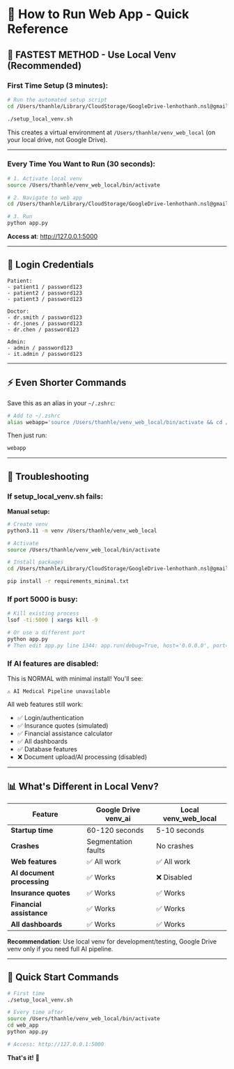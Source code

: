 # 🚀 How to Run Web App - Quick Reference

## 🎯 **FASTEST METHOD** - Use Local Venv (Recommended)

### First Time Setup (3 minutes):

```bash
# Run the automated setup script
cd /Users/thanhle/Library/CloudStorage/GoogleDrive-lenhothanh.nsl@gmail.com/.shortcut-targets-by-id/1Je2GU6cAmriwQ_9lhORCt8JeHBjH-2Yq/ELEC5620/Code/5620medai

./setup_local_venv.sh
```

This creates a virtual environment at `/Users/thanhle/venv_web_local` (on your local drive, not Google Drive).

---

### Every Time You Want to Run (30 seconds):

```bash
# 1. Activate local venv
source /Users/thanhle/venv_web_local/bin/activate

# 2. Navigate to web app
cd /Users/thanhle/Library/CloudStorage/GoogleDrive-lenhothanh.nsl@gmail.com/.shortcut-targets-by-id/1Je2GU6cAmriwQ_9lhORCt8JeHBjH-2Yq/ELEC5620/Code/5620medai/web_app

# 3. Run
python app.py
```

**Access at**: http://127.0.0.1:5000

---

## 🔑 Login Credentials

```
Patient:
- patient1 / password123
- patient2 / password123
- patient3 / password123

Doctor:
- dr.smith / password123
- dr.jones / password123
- dr.chen / password123

Admin:
- admin / password123
- it.admin / password123
```

---

## ⚡ Even Shorter Commands

Save this as an alias in your `~/.zshrc`:

```bash
# Add to ~/.zshrc
alias webapp='source /Users/thanhle/venv_web_local/bin/activate && cd /Users/thanhle/Library/CloudStorage/GoogleDrive-lenhothanh.nsl@gmail.com/.shortcut-targets-by-id/1Je2GU6cAmriwQ_9lhORCt8JeHBjH-2Yq/ELEC5620/Code/5620medai/web_app && python app.py'
```

Then just run:
```bash
webapp
```

---

## 🐛 Troubleshooting

### If setup_local_venv.sh fails:

**Manual setup:**
```bash
# Create venv
python3.11 -m venv /Users/thanhle/venv_web_local

# Activate
source /Users/thanhle/venv_web_local/bin/activate

# Install packages
cd /Users/thanhle/Library/CloudStorage/GoogleDrive-lenhothanh.nsl@gmail.com/.shortcut-targets-by-id/1Je2GU6cAmriwQ_9lhORCt8JeHBjH-2Yq/ELEC5620/Code/5620medai/web_app

pip install -r requirements_minimal.txt
```

### If port 5000 is busy:

```bash
# Kill existing process
lsof -ti:5000 | xargs kill -9

# Or use a different port
python app.py
# Then edit app.py line 1344: app.run(debug=True, host='0.0.0.0', port=5050)
```

### If AI features are disabled:

This is NORMAL with minimal install! You'll see:
```
⚠ AI Medical Pipeline unavailable
```

All web features still work:
- ✅ Login/authentication
- ✅ Insurance quotes (simulated)
- ✅ Financial assistance calculator
- ✅ All dashboards
- ✅ Database features
- ❌ Document upload/AI processing (disabled)

---

## 📊 What's Different in Local Venv?

| Feature | Google Drive venv_ai | Local venv_web_local |
|---------|---------------------|----------------------|
| **Startup time** | 60-120 seconds | 5-10 seconds |
| **Crashes** | Segmentation faults | No crashes |
| **Web features** | ✅ All work | ✅ All work |
| **AI document processing** | ✅ Works | ❌ Disabled |
| **Insurance quotes** | ✅ Works | ✅ Works |
| **Financial assistance** | ✅ Works | ✅ Works |
| **All dashboards** | ✅ Works | ✅ Works |

**Recommendation**: Use local venv for development/testing, Google Drive venv only if you need full AI pipeline.

---

## 🎯 Quick Start Commands

```bash
# First time
./setup_local_venv.sh

# Every time after
source /Users/thanhle/venv_web_local/bin/activate
cd web_app
python app.py

# Access: http://127.0.0.1:5000
```

**That's it!** 🚀

